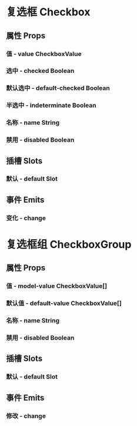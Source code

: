 <!--
 * @Author: Quarter
 * @Date: 2022-03-02 06:38:16
 * @LastEditTime: 2022-03-02 09:09:39
 * @LastEditors: Quarter
 * @Description: 复选框说明文档
 * @FilePath: /t-ui-kit/documents/docs/Checkbox/README.md
-->
<script setup>
import { ComponentDemo } from "documents/components";
</script>

# 复选框 Checkbox

## 属性 Props

### 值 - value <t-tag theme="primary" variant="light">CheckboxValue</t-tag>

<component-demo url="/documents/docs/Checkbox/CheckboxValueDemo.vue"></component-demo>

### 选中 - checked <t-tag theme="primary" variant="light">Boolean</t-tag>

<component-demo url="/documents/docs/Checkbox/CheckboxCheckedDemo.vue"></component-demo>

### 默认选中 - default-checked <t-tag theme="primary" variant="light">Boolean</t-tag>

<component-demo url="/documents/docs/Checkbox/CheckboxDefaultCheckedDemo.vue"></component-demo>

### 半选中 - indeterminate <t-tag theme="primary" variant="light">Boolean</t-tag>

<component-demo url="/documents/docs/Checkbox/CheckboxIndeterminateDemo.vue"></component-demo>

### 名称 - name <t-tag theme="primary" variant="light">String</t-tag>

<component-demo url="/documents/docs/Checkbox/CheckboxNameDemo.vue"></component-demo>

### 禁用 - disabled <t-tag theme="primary" variant="light">Boolean</t-tag>

<component-demo url="/documents/docs/Checkbox/CheckboxDisabledDemo.vue"></component-demo>

## 插槽 Slots

### 默认 - default <t-tag theme="primary" variant="light">Slot</t-tag>

<component-demo url="/documents/docs/Checkbox/CheckboxDefaultSlotDemo.vue"></component-demo>

## 事件 Emits

### 变化 - change

<component-demo url="/documents/docs/Checkbox/CheckboxEmitChangeDemo.vue"></component-demo>

# 复选框组 CheckboxGroup

## 属性 Props

### 值 - model-value <t-tag theme="primary" variant="light">CheckboxValue[]</t-tag>

<component-demo url="/documents/docs/Checkbox/CheckboxGroupModelValueDemo.vue"></component-demo>

### 默认值 - default-value <t-tag theme="primary" variant="light">CheckboxValue[]</t-tag>

<component-demo url="/documents/docs/Checkbox/CheckboxGroupDefaultValueDemo.vue"></component-demo>

### 名称 - name <t-tag theme="primary" variant="light">String</t-tag>

<component-demo url="/documents/docs/Checkbox/CheckboxGroupNameDemo.vue"></component-demo>

### 禁用 - disabled <t-tag theme="primary" variant="light">Boolean</t-tag>

<component-demo url="/documents/docs/Checkbox/CheckboxGroupDisabledDemo.vue"></component-demo>

## 插槽 Slots

### 默认 - default <t-tag theme="primary" variant="light">Slot</t-tag>

<component-demo url="/documents/docs/Checkbox/CheckboxGroupDefaultSlotDemo.vue"></component-demo>

## 事件 Emits

### 修改 - change

<component-demo url="/documents/docs/Checkbox/CheckboxGroupEmitChangeDemo.vue"></component-demo>